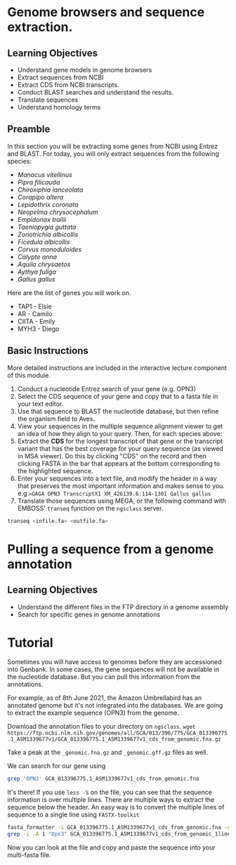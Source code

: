 # Genome browsers and sequence extraction.

## Learning Objectives
* Understand gene models in genome browsers
* Extract sequences from NCBI
* Extract CDS from NCBI transcripts.
* Conduct BLAST searches and understand the results. 
* Translate sequences 
* Understand homology terms

## Preamble

In this section you will be extracting some genes from NCBI using Entrez and BLAST. For today, you will only extract sequences from the following species:

* _Manacus vitellinus_
* _Pipra filicauda_
* _Chiroxiphia lanceolata_
* _Corapipo altera_
* _Lepidothrix coronata_
* _Neopelma chrysocephalum_
* _Empidonax trailii_
* _Taeniopygia guttata_
* _Zonotrichia albicollis_
* _Ficedula albicollis_
* _Corvus monoduloides_
* _Calypte anna_
* _Aquila chrysaetos_
* _Aythya fuliga_
* _Gallus gallus_

Here are the list of genes you will work on.

* TAP1 - Elsie
* AR - Camilo
* CIITA - Emily
* MYH3 - Diego



## Basic Instructions

More detailed instructions are included in the interactive lecture component of this module.

1. Conduct a nucleotide Entrez search of your gene (e.g. OPN3)
2. Select the CDS sequence of your gene and copy that to a fasta file in your text editor.
3. Use that sequence to BLAST the nucleotide database, but then refine the organism field to Aves.
4. View your sequences in the multiple sequence alignment viewer to get an idea of how they align to your query.
Then, for each species above: 
5. Extract the __CDS__ for the longest transcript of that gene or the transcript variant that has the best coverage for your query sequence (as viewed in MSA viewer). Do this by clicking "CDS" on the record and then clicking FASTA in the bar that appears at the bottom corresponding to the highlighted sequence. 
6. Enter your sequences into a text file, and modify the header in a way that preserves the most important information and makes sense to you.
	e.g `>GAGA OPN3 TranscriptX1 XM_426139.6:114-1301 Gallus gallus`
7. Translate those sequences using MEGA, or the following command with EMBOSS' `transeq` function on the `ngsclass` server.

```bash
transeq <infile.fa> <outfile.fa>
```

# Pulling a sequence from a genome annotation

## Learning Objectives
* Understand the different files in the FTP directory in a genome assembly
* Search for specific genes in genome annotations

# Tutorial
Sometimes you will have access to genomes before they are accessioned into Genbank. 
In some cases, the gene sequences will not be available in the nucleotide database. But you can pull this information from the annotations. 

For example, as of 8th June 2021, the Amazon Umbrellabird has an annotated genome but it's not integrated into the databases. 
We are going to extract the example sequence (OPN3) from the genome. 

Download the annotation files to your directory on `ngsclass`. 
`wget https://ftp.ncbi.nlm.nih.gov/genomes/all/GCA/013/396/775/GCA_013396775.1_ASM1339677v1/GCA_013396775.1_ASM1339677v1_cds_from_genomic.fna.gz`

Take a peak at the `_genomic.fna.gz` and `_genomic.gff.gz` files as well. 

We can search for our gene using

```bash
grep 'OPN3' GCA_013396775.1_ASM1339677v1_cds_from_genomic.fna
```
It's there! 
If you use `less -S` on the file, you can see that the sequence information is over multiple lines. 
There are multiple ways to extract the sequence below the header. An easy way is to convert the multiple lines of sequence to a single line using `FASTX-toolkit`

```bash
fasta_formatter -i GCA_013396775.1_ASM1339677v1_cds_from_genomic.fna -o GCA_013396775.1_ASM1339677v1_cds_from_genomic_1line.fna -w 0
grep -i -A 1 "Opn3" GCA_013396775.1_ASM1339677v1_cds_from_genomic_1line.fna > Cephalopterus_OPN3.fna
```
Now you can look at the file and copy and paste the sequence into your multi-fasta file. 
